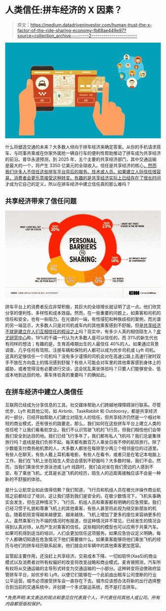 # 人类信任:拼车经济的 X 因素？

> 原文：<https://medium.datadriveninvestor.com/human-trust-the-x-factor-of-the-ride-sharing-economy-fb68ae449e97?source=collection_archive---------2----------------------->

![](img/8363ea700e8a46a9b31b7e747d211166.png)

什么将塑造交通的未来？大多数人倾向于拼车经济来确定答案。从你的手机请求搭车、与同事共乘或在你家外面抢一辆自行车的便利性帮助推动了拼车成为共享经济的前沿。普华永道预测，到 2025 年，五个主要的共享经济部门，其中交通运输是最大的一个，将产生 3350 亿美元的全球收入。信任是共享经济的核心[，然而我们许多人不信任这些拼车平台背后的服务、技术或人员。如果建立人际信任很容易，消费者会更乐意接受这种转变。有趣的是](https://www.oxfordmartin.ox.ac.uk/downloads/GI_215_e_GesamtPDF_01_high.pdf)[共享经济实际上已经存在了很长时间](https://www.oxfordmartin.ox.ac.uk/downloads/GI_215_e_GesamtPDF_01_high.pdf)才成为它自己的定义，所以在拼车经济中建立信任真的那么难吗？

## 共享经济带来了信任问题

![](img/17650d00fd759adc7f4221cbd3a3ebc0.png)

拼车平台上的消费者反应非常积极，其巨大的全球增长就证明了这一点。他们欣赏分享的便利性、多样性和成本效益。然而，在一些重要的问题上，如乘客和司机的信任和安全，也有一些阻力。在光谱的一端，有性侵犯和种族歧视的案例，而光谱的另一端显示，大多数人只是对司机或车内的其他乘客感到不舒服。但是[共享经济不就是建立在人们互相信任的假设之上](https://www.oxfordmartin.ox.ac.uk/downloads/GI_215_e_GesamtPDF_01_high.pdf)吗？现实中，有多少人真的相信陌生人？[皮尤研究中心](http://www.pewsocialtrends.org/2014/03/07/millennials-in-adulthood/)称，19%的千禧一代认为大多数人是可以信任的，而 31%的新生代也有同样的想法；有趣的是，生育高峰期出生的人最信任 40%的人。如果通过背景调查，几乎任何有驾照、注册车辆和保险的人都可以成为优步司机或 Lyft 司机。这真的足够信任一个司机吗？没有多少谨慎的司机会对在高速公路上高速行驶时双手不放在方向盘上的情况感到舒服？有些人可能会对车里的其他乘客感到身体上的威胁，或者觉得没有必要进行交谈，这会扰乱乘坐体验吗？只要人们能够安全、低成本地到达目的地，乘车体验真的重要吗？的确如此。

## 在拼车经济中建立人类信任

互联网已经成为分享信息的工具，社交媒体帮助人们跨越地理障碍进行联系。尽管优步、Lyft 和其他公司，如 Airbnb、TaskRabbit 和 Outdoorsy，都是共享经济的一部分，已经开始帮助人们建立对陌生人的信任，但共享经济仍然是一个相对年轻的商业模式，还有很长的路要走。那么，我们如何在这些拼车平台上建立人类的信任呢？让我们看看航空业。我们不认识驾驶飞机的飞行员，但我们相信他们会带我们安全到达目的地。我们已经飞行多年了，我们都有私人飞机吗？我们总是集体旅行吗？底线是我们负担不起。每天都有数百万人乘坐日夜不停的航班旅行。除了少数能支付商务舱机票的人，大多数人都坐在每排至少两三个相邻座位的过道里。有些人在聊天，有些人戴上耳机看电影，有些人在看书，或者只是在笔记本电脑上工作。我们在飞机上坐在陌生人旁边会感到不舒服吗？大多数时候，我们不会。然而，当我们乘坐优步游泳池或 Lyft 线路时，我们会对坐在我们旁边的人感到不安。有了乘坐飞机，尤其是长途飞机的经历，陌生人的近距离接触应该不会是一种新的不舒服的体验。

是什么让航空业如此值得信赖？我们知道，飞行员和机组人员在被允许操作商业航班之前都经过了培训，这让我们感到我们是安全的。在极少数情况下，飞机失事确实会发生，但在这种情况下，飞行员、机组人员和乘客都有明确的应急预案。我们已经习惯于礼貌和尊重飞机上的其他乘客，有些人甚至将此视为结交新朋友的机会。随着航班变得越来越便宜、越来越快，飞机上增加了更多的座位来容纳更多的人。虽然乘客行为不端的情况时有报道，但这种情况并不常见，已经发生的情况会得到认真对待，从而产生对乘客的信任。这些相同的模型也可以应用于共乘汽车。如果司机得到适当的培训，人们会更加信任这项服务。如果应急协议定义明确，每个人都确切知道在危急情况下他们需要做什么。如果乘客能够将他们乘坐飞机的经历与他们的拼车经历联系起来，他们就会对车辆中的其他乘客更加宽容。

监管起主要作用，还没赶上共享经济。交易成本下降、一切如软件(XaaS)的商业模式以及消费者对所有权偏好的改变将改变战略和商业模式。麦肯锡预测，汽车所有权将从交通运输的主导形式转变为交通运输的一小部分。这种转变将迫使政府监管拼车平台，如优步和 Lyft，以便它们能够在一个此前由出租车公司垄断的行业公平运营。城市必须接受拼车会一直存在下去。城市应该想办法将新的出行选择整合到当前的交通系统中，并创建一个多式联运系统，而不是打击拼车。

**免责声明:本文表达的观点和意见仅代表我个人，不代表任何其他人或公司。所有内容都受版权保护。*